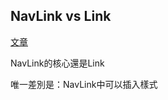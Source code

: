 <h2>NavLink vs Link</h2>

[文章](https://www.thinbug.com/q/47338077)

NavLink的核心還是Link<br>

唯一差別是：NavLink中可以插入樣式